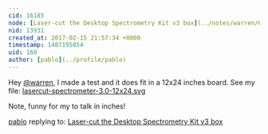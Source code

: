 ```yaml
---
cid: 16185
node: [Laser-cut the Desktop Spectrometry Kit v3 box](../notes/warren/02-15-2017/laser-cut-the-desktop-spectrometry-kit-v3-box)
nid: 13931
created_at: 2017-02-15 21:57:34 +0000
timestamp: 1487195854
uid: 160
author: [pablo](../profile/pablo)
---
```


Hey [@warren](/profile/warren), I made a test and it does fit in a 12x24 inches board. See my file:
<a href="https://publiclab.org/system/images/photos/000/019/569/original/lasercut-spectrometer-3.0-12x24.svg"><i class="fa fa-file"></i> lasercut-spectrometer-3.0-12x24.svg</a>

Note, funny for my to talk in inches!


[pablo](../profile/pablo) replying to: [Laser-cut the Desktop Spectrometry Kit v3 box](../notes/warren/02-15-2017/laser-cut-the-desktop-spectrometry-kit-v3-box)

